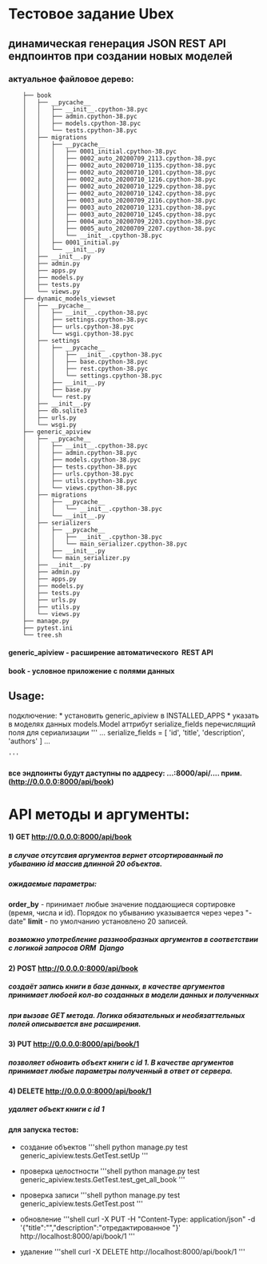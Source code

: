 # Тестовое задание Ubex
## динамическая генерация JSON REST API ендпоинтов при создании новых моделей

### актуальное файловое деревo:
``` .
    ├── book
    │   ├── __pycache__
    │   │   ├── __init__.cpython-38.pyc
    │   │   ├── admin.cpython-38.pyc
    │   │   ├── models.cpython-38.pyc
    │   │   └── tests.cpython-38.pyc
    │   ├── migrations
    │   │   ├── __pycache__
    │   │   │   ├── 0001_initial.cpython-38.pyc
    │   │   │   ├── 0002_auto_20200709_2113.cpython-38.pyc
    │   │   │   ├── 0002_auto_20200710_1135.cpython-38.pyc
    │   │   │   ├── 0002_auto_20200710_1201.cpython-38.pyc
    │   │   │   ├── 0002_auto_20200710_1216.cpython-38.pyc
    │   │   │   ├── 0002_auto_20200710_1229.cpython-38.pyc
    │   │   │   ├── 0002_auto_20200710_1242.cpython-38.pyc
    │   │   │   ├── 0003_auto_20200709_2116.cpython-38.pyc
    │   │   │   ├── 0003_auto_20200710_1231.cpython-38.pyc
    │   │   │   ├── 0003_auto_20200710_1245.cpython-38.pyc
    │   │   │   ├── 0004_auto_20200709_2203.cpython-38.pyc
    │   │   │   ├── 0005_auto_20200709_2207.cpython-38.pyc
    │   │   │   └── __init__.cpython-38.pyc
    │   │   ├── 0001_initial.py
    │   │   └── __init__.py
    │   ├── __init__.py
    │   ├── admin.py
    │   ├── apps.py
    │   ├── models.py
    │   ├── tests.py
    │   └── views.py
    ├── dynamic_models_viewset
    │   ├── __pycache__
    │   │   ├── __init__.cpython-38.pyc
    │   │   ├── settings.cpython-38.pyc
    │   │   ├── urls.cpython-38.pyc
    │   │   └── wsgi.cpython-38.pyc
    │   ├── settings
    │   │   ├── __pycache__
    │   │   │   ├── __init__.cpython-38.pyc
    │   │   │   ├── base.cpython-38.pyc
    │   │   │   ├── rest.cpython-38.pyc
    │   │   │   └── settings.cpython-38.pyc
    │   │   ├── __init__.py
    │   │   ├── base.py
    │   │   └── rest.py
    │   ├── __init__.py
    │   ├── db.sqlite3
    │   ├── urls.py
    │   └── wsgi.py
    ├── generic_apiview
    │   ├── __pycache__
    │   │   ├── __init__.cpython-38.pyc
    │   │   ├── admin.cpython-38.pyc
    │   │   ├── models.cpython-38.pyc
    │   │   ├── tests.cpython-38.pyc
    │   │   ├── urls.cpython-38.pyc
    │   │   ├── utils.cpython-38.pyc
    │   │   └── views.cpython-38.pyc
    │   ├── migrations
    │   │   ├── __pycache__
    │   │   │   └── __init__.cpython-38.pyc
    │   │   └── __init__.py
    │   ├── serializers
    │   │   ├── __pycache__
    │   │   │   ├── __init__.cpython-38.pyc
    │   │   │   └── main_serializer.cpython-38.pyc
    │   │   ├── __init__.py
    │   │   └── main_serializer.py
    │   ├── __init__.py
    │   ├── admin.py
    │   ├── apps.py
    │   ├── models.py
    │   ├── tests.py
    │   ├── urls.py
    │   ├── utils.py
    │   └── views.py
    ├── manage.py
    ├── pytest.ini
    └── tree.sh
```

#### **generic_apiview** - расширение автоматического  REST API
#### **book** - условное приложение с полями данных

## Usage:
подключение:
	* установить generic_apiview в INSTALLED_APPS
	* указать в моделях данных models.Model аттрибут serialize_fields перечислящий поля для сериализации
	'''
	    ...
		serialize_fields = [
			'id', 'title', 'description', 'authors'
		]
		...
	
	'''

#### все эндпоинты будут даступны по аддресу: ...:8000/api/.... прим. (http://0.0.0.0:8000/api/book)



# API методы и аргументы:

#### 1) GET http://0.0.0.0:8000/api/book
##### в случае отсутсвия аргументов вернет отсортированный по убыванию id массив длинной 20 объектов.
##### ожидаемые параметры: 
**order_by** - принимает любые значение поддающиеся сортировке (время, числа и id). Порядок по убыванию указывается через через "-date"
**limit** - по умолчанию установлено 20 записей.
##### возможно употребление раззнообразных аргументов в соответствии с логикой запросов ORM  Django

#### 2) POST http://0.0.0.0:8000/api/book 
##### создаёт запись книги в базе данных, в качестве аргументов принимает любоей кол-во созданных в модели данных и полученных
##### при вызове GET метода. Логика обязательных и необязаттельных полей описывается вне расширения.

#### 3) PUT http://0.0.0.0:8000/api/book/1
##### позволяет обновить объект книги с id 1. В качестве аргументов принимает любые параметры полученный в ответ от сервера.

#### 4) DELETE  http://0.0.0.0:8000/api/book/1
##### удаляет объект книги с id 1


#### для запуска тестов:
* создание объектов
'''shell
python manage.py test generic_apiview.tests.GetTest.setUp
'''
* проверка целостности
'''shell
python manage.py test generic_apiview.tests.GetTest.test_get_all_book
'''

* проверка записи
'''shell
python manage.py test generic_apiview.tests.GetTest.post
'''
* обновление
'''shell
curl  -X PUT -H "Content-Type: application/json" -d '{"title":"","description":"отредактированное "}'  http://localhost:8000/api/book/1
'''

* удаление
'''shell
curl -X DELETE  http://localhost:8000/api/book/1 
'''